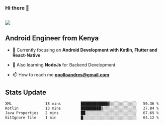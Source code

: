 ### Hi there 👋
<h2 align="left"><img src="https://readme-typing-svg.herokuapp.com?color='blue'&lines=I'm+Andrew+Opollo😊;Welcome+to+my+Github😜"> </h2>

## Android Engineer from Kenya


- 🌱 Currently focusing on **Android Development with Kotlin, Flutter and React-Native**

- 🔭 Also learning **NodeJs** for Backend Development

- 📫 How to reach me **opolloandres@gmail.com**


## Stats Update
<!--START_SECTION:waka-->

```txt
XML               18 mins         ████████████▓░░░░░░░░░░░░   50.36 %
Kotlin            13 mins         █████████▒░░░░░░░░░░░░░░░   37.84 %
Java Properties   2 mins          ██░░░░░░░░░░░░░░░░░░░░░░░   07.69 %
GitIgnore file    1 min           █░░░░░░░░░░░░░░░░░░░░░░░░   04.12 %
```

<!--END_SECTION:waka-->


